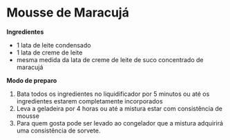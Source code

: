 # Mousse de Maracujá

**Ingredientes**

- 1 lata de leite condensado
- 1 lata de creme de leite
- mesma medida da lata de creme de leite de suco concentrado de maracujá



**Modo de preparo**

1. Bata todos os ingredientes no liquidificador por 5 minutos ou até os ingredientes estarem completamente incorporados
2. Leva a geladeira por 4 horas ou até a mistura estar com consistência de mousse
3. Para quem gosta pode ser levado ao congelador que a mistura adquirirá uma consistência de sorvete.

